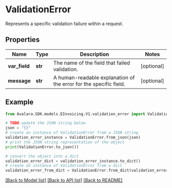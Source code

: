 # ValidationError

Represents a specific validation failure within a request.

## Properties

Name | Type | Description | Notes
------------ | ------------- | ------------- | -------------
**var_field** | **str** | The name of the field that failed validation. | [optional] 
**message** | **str** | A human-readable explanation of the error for the specific field. | [optional] 

## Example

```python
from Avalara.SDK.models.EInvoicing.V1.validation_error import ValidationError

# TODO update the JSON string below
json = "{}"
# create an instance of ValidationError from a JSON string
validation_error_instance = ValidationError.from_json(json)
# print the JSON string representation of the object
print(ValidationError.to_json())

# convert the object into a dict
validation_error_dict = validation_error_instance.to_dict()
# create an instance of ValidationError from a dict
validation_error_from_dict = ValidationError.from_dict(validation_error_dict)
```
[[Back to Model list]](../README.md#documentation-for-models) [[Back to API list]](../README.md#documentation-for-api-endpoints) [[Back to README]](../README.md)


